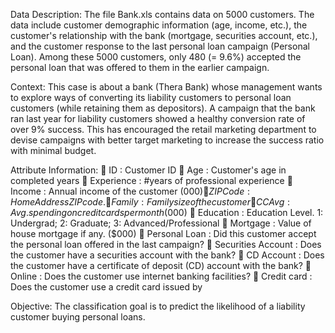 Data Description:
The file Bank.xls contains data on 5000 customers. The data include customer demographic information (age, income, etc.), 
the customer's relationship with the bank (mortgage, securities account, etc.), and the customer response 
to the last personal loan campaign (Personal Loan). Among these 5000 customers, only 480 (= 9.6%) accepted the 
personal loan that was offered to them in the earlier campaign.

Context:
This case is about a bank (Thera Bank) whose management wants to explore ways of converting its liability customers to 
personal loan customers (while retaining them as depositors). A campaign that the bank ran last year for liability 
customers showed a healthy conversion rate of over 9% success. This has encouraged the retail marketing department to 
devise campaigns with better target marketing to increase the success ratio with minimal budget.

Attribute Information:
 ID : Customer ID
 Age : Customer's age in completed years
 Experience : #years of professional experience
 Income : Annual income of the customer ($000)
 ZIP Code : Home Address ZIP code.
 Family : Family size of the customer
 CCAvg : Avg. spending on credit cards per month ($000)
 Education : Education Level. 1: Undergrad; 2: Graduate; 3: Advanced/Professional
 Mortgage : Value of house mortgage if any. ($000)
 Personal Loan : Did this customer accept the personal loan offered in the last campaign?
 Securities Account : Does the customer have a securities account with the bank?
 CD Account : Does the customer have a certificate of deposit (CD) account with the bank?
 Online : Does the customer use internet banking facilities?
 Credit card : Does the customer use a credit card issued by

Objective:
The classification goal is to predict the likelihood of a liability customer buying personal loans.
